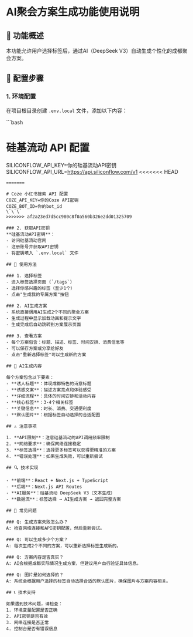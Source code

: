 # AI聚会方案生成功能使用说明

## 🚀 功能概述

本功能允许用户选择标签后，通过AI（DeepSeek V3）自动生成个性化的成都聚会方案。

## 🔧 配置步骤

### 1. 环境配置
在项目根目录创建 `.env.local` 文件，添加以下内容：

\`\`\`bash
# 硅基流动 API 配置
SILICONFLOW_API_KEY=你的硅基流动API密钥
SILICONFLOW_API_URL=https://api.siliconflow.com/v1
<<<<<<< HEAD
```
=======

# Coze 小红书搜索 API 配置
COZE_API_KEY=你的Coze API密钥
COZE_BOT_ID=你的bot_id
\`\`\`
>>>>>>> af2a23ed7d5cc980c8f0a560b326e2dd01325709

### 2. 获取API密钥
**硅基流动API密钥**：
- 访问硅基流动官网
- 注册账号并获取API密钥
- 将密钥填入 `.env.local` 文件

## 📱 使用方法

### 1. 选择标签
- 进入标签选择页面 (`/tags`)
- 选择你感兴趣的标签（至少1个）
- 点击"生成我的专属方案"按钮

### 2. AI生成方案
- 系统直接调用AI生成2个不同的聚会方案
- 生成过程中显示加载动画和提示文字
- 生成完成后自动跳转到方案展示页面

### 3. 查看方案
- 每个方案包含：标题、描述、标签、时间安排、消费信息等
- 可以保存方案或分享给好友
- 点击"重新选择标签"可以生成新的方案

## 🎯 AI生成内容

每个方案包含以下要素：
- **诱人标题**：体现成都特色的诗意标题
- **诱惑文案**：描述方案亮点和体验感受
- **详细流程**：具体的时间安排和活动内容
- **核心标签**：3-4个相关标签
- **关键信息**：时长、消费、交通便利度
- **默认图片**：根据标签自动选择的合适配图

## ⚠️ 注意事项

1. **API限制**：注意硅基流动的API调用频率限制
2. **网络要求**：确保网络连接稳定
3. **标签选择**：选择更多标签可以获得更精准的方案
4. **错误处理**：如果生成失败，可以重新尝试

## 🔍 技术实现

- **前端**：React + Next.js + TypeScript
- **后端**：Next.js API Routes
- **AI服务**：硅基流动 DeepSeek V3（文本生成）
- **数据流**：标签选择 → AI生成方案 → 返回完整方案

## 🐛 常见问题

### Q: 生成方案失败怎么办？
A: 检查网络连接和API密钥配置，然后重新尝试。

### Q: 可以生成多少个方案？
A: 每次生成2个不同的方案，可以重新选择标签生成新的。

### Q: 方案内容是否真实？
A: AI会根据成都实际情况生成方案，但建议用户自行验证具体信息。

### Q: 图片是如何选择的？
A: 系统会根据用户选择的标签自动选择合适的默认图片，确保图片与方案内容相关。

## 📞 技术支持

如果遇到技术问题，请检查：
1. 环境变量配置是否正确
2. API密钥是否有效
3. 网络连接是否正常
4. 控制台是否有错误信息
